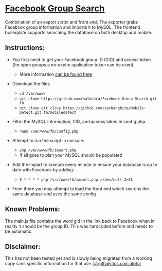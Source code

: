 [Facebook Group Search](http://salbahra.github.io/Facebook-Group-Search/)
=====================

Combination of an export script and front end. The exporter grabs Facebook group information and imports it to MySQL. The frontend boilerplate supports searching the database on both desktop and mobile.

Instructions:
-------------

+ You first need to get your Facebook group ID (GID) and access token (for open groups a no-expire application token can be used).
  + More information [can be found here](https://developers.facebook.com/docs/opengraph/howtos/publishing-with-app-token/)

+ Download the files
  + ```cd /var/www/```
  + ```git clone https://github.com/salbahra/Facebook-Group-Search.git fb```
  + ```git clone git clone https://github.com/serbanghita/Mobile-Detect.git fb/mobiledetect```

+ Fill in the MySQL information, GID, and access token in config.php.
  + ```nano /var/www/fb/config.php```

+ Attempt to run the script in console:
  + ```php /var/www/fb/import.php```
  + If all goes to plan your MySQL should be populated

+ Add the import to crontab every minute to ensure your database is up to date with Facebook by adding:
  + ```0 * * * * php /var/www/fb/import.php >/dev/null 2>&1```

+ From there you may attempt to load the front end which searchs the same database and uses the same config

Known Problems:
---------------

The main.js file contains the word gid in the link back to Facebook when in reality it should be the group ID. This was hardcoded before and needs to be automatic.

Disclaimer:
-----------

This has not been tested yet and is slowly being migrated from a working copy sans specific information for that use.
[![githalytics.com alpha](https://cruel-carlota.pagodabox.com/e5cc4d27f7ebaa5a2d81276f31b2f9ae "githalytics.com")](http://githalytics.com/salbahra/Facebook-Group-Search)
